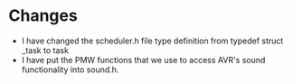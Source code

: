 # Changes

-   I have changed the scheduler.h file type definition from typedef struct \_task to task
-   I have put the PMW functions that we use to access AVR's sound functionality into sound.h.
